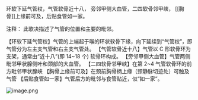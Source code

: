 环软下延气管权，气管软骨近十八，
旁邻甲侧大血管，二四软骨邻甲峡，
[[胸骨]]上缘前可及，后贴食管如一家。

注释：
此歌决描述了气管的位置和主要的毗邻。

【环软下延气管权】气管的上端起于喉的环状软骨下缘，向下延续到“气管权”，即气管分为左主支气管和右主支气管处。
【气管软骨近十八】气管以 C 形软骨环为支架，通常由“近十八”(即 14~18 个) 软骨环构成。
【旁邻甲侧大血管】气管两侧毗邻甲状腺侧叶和颈部的大血管。
【二四软骨邻甲峡】在第 2~4 气管软骨环的前方毗邻甲状腺峡
【胸骨上缘前可及】在颈前胸骨柄上缘（颈静脉切迹处）可触及气管
【后贴食管如一家】气管后方的毗邻与食管贴近，似“如一家”。

![image.png](https://picgo18719498306.oss-cn-guangzhou.aliyuncs.com/20250808144516306.png)
